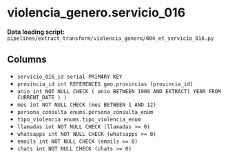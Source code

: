 # violencia_genero.servicio_016

**Data loading script:** `pipelines/extract_transform/violencia_genero/004_et_servicio_016.py`

## Columns

- `servicio_016_id serial PRIMARY KEY`
- `provincia_id int REFERENCES geo.provincias (provincia_id)`
- `anio int NOT NULL CHECK ( anio BETWEEN 1900 AND EXTRACT( YEAR FROM CURRENT_DATE ) )`
- `mes int NOT NULL CHECK (mes BETWEEN 1 AND 12)`
- `persona_consulta enums.persona_consulta_enum`
- `tipo_violencia enums.tipo_violencia_enum`
- `llamadas int NOT NULL CHECK (llamadas >= 0)`
- `whatsapps int NOT NULL CHECK (whatsapps >= 0)`
- `emails int NOT NULL CHECK (emails >= 0)`
- `chats int NOT NULL CHECK (chats >= 0)`
